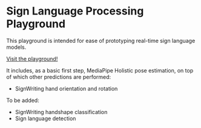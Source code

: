 # Sign Language Processing Playground

This playground is intended for ease of prototyping real-time sign language models.

[Visit the playground!](https://sign-language-processing.github.io/playground/)

It includes, as a basic first step, MediaPipe Holistic pose estimation, on top of which other predictions are performed:
- SignWriting hand orientation and rotation

To be added:
- SignWriting handshape classification
- Sign language detection

